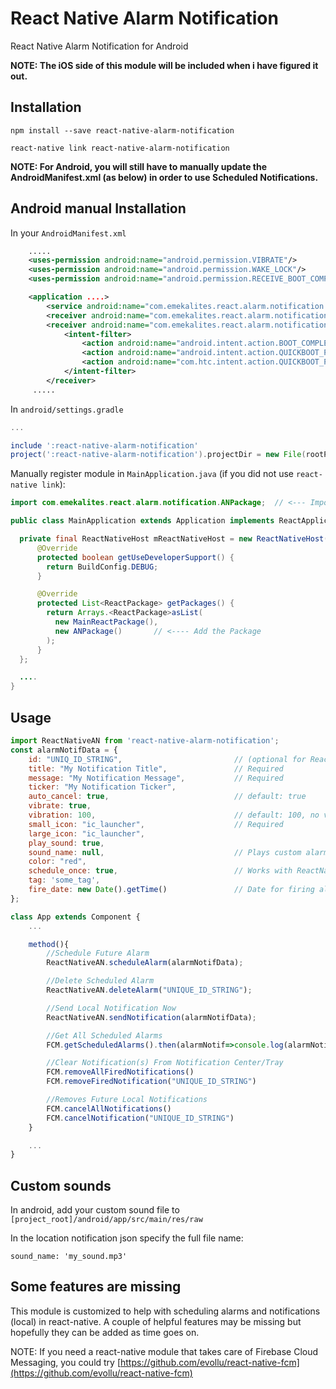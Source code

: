 # React Native Alarm Notification

React Native Alarm Notification for Android

**NOTE: The iOS side of this module will be included when i have figured it out.**

## Installation

`npm install --save react-native-alarm-notification`

`react-native link react-native-alarm-notification`

**NOTE: For Android, you will still have to manually update the AndroidManifest.xml (as below) in order to use Scheduled Notifications.**

## Android manual Installation

In your `AndroidManifest.xml`
```xml
    .....
    <uses-permission android:name="android.permission.VIBRATE"/>
    <uses-permission android:name="android.permission.WAKE_LOCK"/>
    <uses-permission android:name="android.permission.RECEIVE_BOOT_COMPLETED" />

    <application ....>
        <service android:name="com.emekalites.react.alarm.notification.ANService" android:enabled="true"/>
        <receiver android:name="com.emekalites.react.alarm.notification.ANAlarmReceiver" android:enabled="true"/>
        <receiver android:name="com.emekalites.react.alarm.notification.ANBootReceiver" android:enabled="true" android:exported="true">
            <intent-filter>
                <action android:name="android.intent.action.BOOT_COMPLETED"/>
                <action android:name="android.intent.action.QUICKBOOT_POWERON"/>
                <action android:name="com.htc.intent.action.QUICKBOOT_POWERON"/>
            </intent-filter>
        </receiver>
     .....

```

In `android/settings.gradle`
```gradle
...

include ':react-native-alarm-notification'
project(':react-native-alarm-notification').projectDir = new File(rootProject.projectDir, '../node_modules/react-native-alarm-notification/android')
```

Manually register module in `MainApplication.java` (if you did not use `react-native link`):

```java
import com.emekalites.react.alarm.notification.ANPackage;  // <--- Import Package

public class MainApplication extends Application implements ReactApplication {

  private final ReactNativeHost mReactNativeHost = new ReactNativeHost(this) {
      @Override
      protected boolean getUseDeveloperSupport() {
        return BuildConfig.DEBUG;
      }

      @Override
      protected List<ReactPackage> getPackages() {
      	return Arrays.<ReactPackage>asList(
          new MainReactPackage(),
          new ANPackage() 		// <---- Add the Package
        );
      }
  };

  ....
}
```

## Usage

```javascript
import ReactNativeAN from 'react-native-alarm-notification';
const alarmNotifData = {
	id: "UNIQ_ID_STRING",                         // (optional for ReactNativeAN.sendNotification)
	title: "My Notification Title",               // Required
	message: "My Notification Message",           // Required
	ticker: "My Notification Ticker",                   
	auto_cancel: true,                            // default: true
	vibrate: true,                                      
	vibration: 100,                               // default: 100, no vibration if vibrate: false
	small_icon: "ic_launcher",                    // Required
	large_icon: "ic_launcher",                          
	play_sound: true,                                    
	sound_name: null,                             // Plays custom alarm/notification ringtone if sound_name: null
	color: "red",                                       
	schedule_once: true,                          // Works with ReactNativeAN.scheduleAlarm so alarm fires once
	tag: 'some_tag',                                    
	fire_date: new Date().getTime()	              // Date for firing alarm, Required for ReactNativeAN.scheduleAlarm
};

class App extends Component {
	...

    method(){
        //Schedule Future Alarm
        ReactNativeAN.scheduleAlarm(alarmNotifData);

        //Delete Scheduled Alarm
        ReactNativeAN.deleteAlarm("UNIQUE_ID_STRING");

        //Send Local Notification Now
        ReactNativeAN.sendNotification(alarmNotifData);

        //Get All Scheduled Alarms
        FCM.getScheduledAlarms().then(alarmNotif=>console.log(alarmNotif));

        //Clear Notification(s) From Notification Center/Tray
        FCM.removeAllFiredNotifications()
        FCM.removeFiredNotification("UNIQUE_ID_STRING")

        //Removes Future Local Notifications
        FCM.cancelAllNotifications()
        FCM.cancelNotification("UNIQUE_ID_STRING")
    }

	...
}
```

## Custom sounds

In android, add your custom sound file to `[project_root]/android/app/src/main/res/raw`

In the location notification json specify the full file name:

    sound_name: 'my_sound.mp3'

## Some features are missing

This module is customized to help with scheduling alarms and notifications (local) in react-native. A couple of helpful features may be missing but hopefully they can be added as time goes on.

NOTE: If you need a react-native module that takes care of Firebase Cloud Messaging, you could try [https://github.com/evollu/react-native-fcm](https://github.com/evollu/react-native-fcm)
